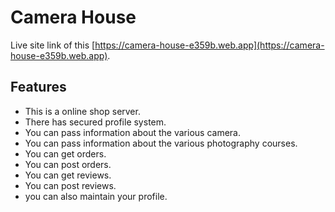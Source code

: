 # Camera House

Live site link of this [https://camera-house-e359b.web.app](https://camera-house-e359b.web.app).

## Features
- This is a online shop server.
- There has secured profile system.
- You can pass information about the various camera.
- You can pass information about the various photography courses.
- You can get orders.
- You can post orders.
- You can get reviews.
- You can post reviews.
- you can also maintain your profile.